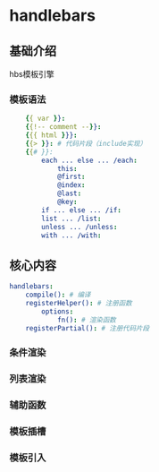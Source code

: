 # handlebars

## 基础介绍

hbs模板引擎

### 模板语法
```yaml
    {{ var }}:
    {{!-- comment --}}:
    {{{ html }}}:
    {{> }}: # 代码片段（include实现）
    {{# }}:
        each ... else ... /each:
            this:
            @first:
            @index:
            @last:
            @key:
        if ... else ... /if:
        list ... /list:
        unless ... /unless:
        with ... /with:
```

## 核心内容
```yaml
handlebars:
    compile(): # 编译
    registerHelper(): # 注册函数
        options:
            fn(): # 渲染函数
    registerPartial(): # 注册代码片段
```

### 条件渲染


### 列表渲染


### 辅助函数


### 模板插槽


### 模板引入
